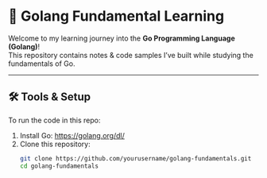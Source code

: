 # 🚀 Golang Fundamental Learning

Welcome to my learning journey into the **Go Programming Language (Golang)**!  
This repository contains notes & code samples I’ve built while studying the fundamentals of Go.

---


## 🛠 Tools & Setup

To run the code in this repo:

1. Install Go: https://golang.org/dl/  
2. Clone this repository:
   ```bash
   git clone https://github.com/yourusername/golang-fundamentals.git
   cd golang-fundamentals
